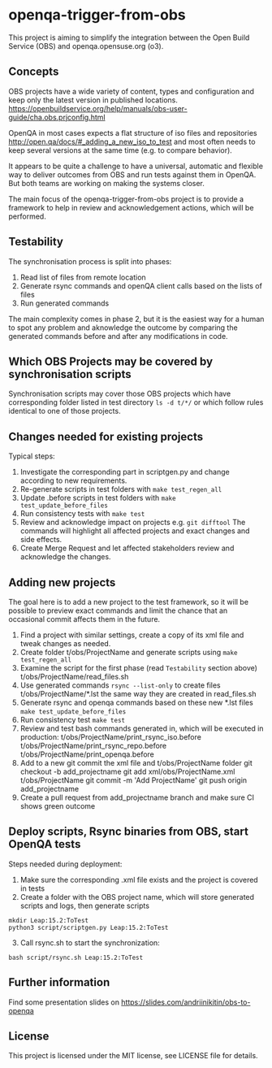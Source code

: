 # openqa-trigger-from-obs

This project is aiming to simplify the integration between the Open
Build Service (OBS) and openqa.opensuse.org (o3).

## Concepts

OBS projects have a wide variety of content, types and configuration and keep
only the latest version in published locations.
https://openbuildservice.org/help/manuals/obs-user-guide/cha.obs.prjconfig.html

OpenQA in most cases expects a flat structure of iso files and repositories
http://open.qa/docs/#_adding_a_new_iso_to_test and most often needs to keep
several versions at the same time (e.g. to compare behavior).

It appears to be quite a challenge to have a universal, automatic and flexible
way to deliver outcomes from OBS and run tests against them in OpenQA. But
both teams are working on making the systems closer.

The main focus of the openqa-trigger-from-obs project is to provide a
framework to help in review and acknowledgement actions, which will be
performed.

## Testability

The synchronisation process is split into phases:
1. Read list of files from remote location
2. Generate rsync commands and openQA client calls based on the lists of files
3. Run generated commands

The main complexity comes in phase 2, but it is the easiest way for a human to
spot any problem and aknowledge the outcome by comparing the generated
commands before and after any modifications in code.

## Which OBS Projects may be covered by synchronisation scripts

Synchronisation scripts may cover those OBS projects which have corresponding
folder listed in test directory `ls -d t/*/` or which follow rules identical
to one of those projects.

## Changes needed for existing projects

Typical steps:
1. Investigate the corresponding part in scriptgen.py and change according to
   new requirements.
2. Re-generate scripts in test folders with `make test_regen_all`
3. Update .before scripts in test folders with `make test_update_before_files`
4. Run consistency tests with `make test`
5. Review and acknowledge impact on projects e.g. `git difftool`
The commands will highlight all affected projects and exact changes and side
effects.
6. Create Merge Request and let affected stakeholders review and acknowledge
the changes.

## Adding new projects

The goal here is to add a new project to the test framework, so it will be
possible to preview exact commands and limit the chance that an occasional
commit affects them in the future.

1. Find a project with similar settings, create a copy of its xml file and
   tweak changes as needed.
2. Create folder t/obs/ProjectName and generate scripts using
   `make test_regen_all`
3. Examine the script for the first phase (read `Testability` section above)
   t/obs/ProjectName/read_files.sh
4. Use generated commands `rsync --list-only` to create files 
t/obs/ProjectName/*.lst
the same way they are created in read_files.sh
5. Generate rsync and openqa commands based on these new *.lst files
`make test_update_before_files`
6. Run consistency test `make test`
7. Review and test bash commands generated in, which will be executed in
   production:
t/obs/ProjectName/print_rsync_iso.before
t/obs/ProjectName/print_rsync_repo.before
t/obs/ProjectName/print_openqa.before
8. Add to a new git commit the xml file and t/obs/ProjectName folder
git checkout -b add_projectname
git add xml/obs/ProjectName.xml t/obs/ProjectName
git commit -m 'Add ProjectName'
git push origin add_projectname
9. Create a pull request from add_projectname branch and make sure CI shows
   green outcome

## Deploy scripts, Rsync binaries from OBS, start OpenQA tests

Steps needed during deployment:
1. Make sure the corresponding .xml file exists and the project is covered in
   tests
2. Create a folder with the OBS project name, which will store generated
   scripts and logs, then generate scripts

```
mkdir Leap:15.2:ToTest
python3 script/scriptgen.py Leap:15.2:ToTest
```

3. Call rsync.sh to start the synchronization:

```
bash script/rsync.sh Leap:15.2:ToTest
```

## Further information

Find some presentation slides on
https://slides.com/andriinikitin/obs-to-openqa

## License

This project is licensed under the MIT license, see LICENSE file for details.
